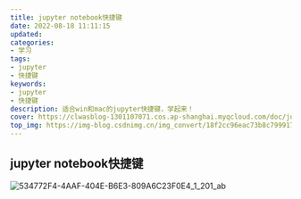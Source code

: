 ```yaml
---
title: jupyter notebook快捷键
date: 2022-08-18 11:11:15
updated:
categories: 
- 学习
tags: 
- jupyter
- 快捷键
keywords:
- jupyter
- 快捷键
description: 适合win和mac的jupyter快捷键，学起来！
cover: https://clwasblog-1301107071.cos.ap-shanghai.myqcloud.com/doc/jupyter-notebook.png
top_img: https://img-blog.csdnimg.cn/img_convert/18f2cc96eac73b8c79991758e9323bf3.png
---
```


## jupyter notebook快捷键

![534772F4-4AAF-404E-B6E3-809A6C23F0E4_1_201_ab](https://cdn.jsdelivr.net/gh/01Petard/imageURL@main/img/534772F4-4AAF-404E-B6E3-809A6C23F0E4_1_201_ab.jpeg)